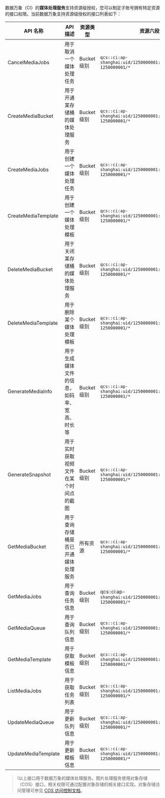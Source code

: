 数据万象（CI）的**媒体处理服务**支持资源级授权，您可以制定子账号拥有特定资源的接口权限。当前数据万象支持资源级授权的接口列表如下：

| API 名称            | API 描述                                     | 资源类型    | 资源六段式示例                                               |
| ------------------- | -------------------------------------------- | ----------- | ------------------------------------------------------------ |
| CancelMediaJobs     | 用于取消一个媒体处理任务                     | Bucket 级别 | `qcs::ci:ap-shanghai:uid/1250000001:bucket/examplebucket-1250000001/*` |
| CreateMediaBucket   | 用于开通某存储桶的媒体处理服务               | Bucket 级别 | `qcs::ci:ap-shanghai:uid/1250000001:bucket/examplebucket-1250000001/*` |
| CreateMediaJobs     | 用于创建一个媒体处理任务                     | Bucket 级别 | `qcs::ci:ap-shanghai:uid/1250000001:bucket/examplebucket-1250000001/*` |
| CreateMediaTemplate | 用于创建一个媒体处理模板                     | Bucket 级别 | `qcs::ci:ap-shanghai:uid/1250000001:bucket/examplebucket-1250000001/*` |
| DeleteMediaBucket   | 用于关闭某存储桶的媒体处理服务               | Bucket 级别 | `qcs::ci:ap-shanghai:uid/1250000001:bucket/examplebucket-1250000001/*` |
| DeleteMediaTemplate | 用于删除某个媒体处理模板                     | Bucket 级别 | `qcs::ci:ap-shanghai:uid/1250000001:bucket/examplebucket-1250000001/*` |
| GenerateMediaInfo   | 用于生成媒体文件的信息，如码率、宽高、时长等 | Bucket 级别 | `qcs::ci:ap-shanghai:uid/1250000001:bucket/examplebucket-1250000001/*` |
| GenerateSnapshot    | 用于实时获取视频文件在某个时间点的截图       | Bucket 级别 | `qcs::ci:ap-shanghai:uid/1250000001:bucket/examplebucket-1250000001/*` |
| GetMediaBucket      | 用于查询存储桶是否已开通媒体处理服务         | 所有资源 | `qcs::ci:ap-shanghai:uid/1250000001:bucket/examplebucket-1250000001/*` |
| GetMediaJobs        | 用于查询任务信息                             | Bucket 级别 | qcs::ci:ap-`shanghai:uid/1250000001:bucket/examplebucket-1250000001/*` |
| GetMediaQueue       | 用于查询队列信息                             | Bucket 级别 | `qcs::ci:ap-shanghai:uid/1250000001:bucket/examplebucket-1250000001/*` |
| GetMediaTemplate    | 用于获取模板信息                             | Bucket 级别 | `qcs::ci:ap-shanghai:uid/1250000001:bucket/examplebucket-1250000001/*` |
| ListMediaJobs       | 用于获取任务列表                             | Bucket 级别 | `qcs::ci:ap-shanghai:uid/1250000001:bucket/examplebucket-1250000001/*` |
| UpdateMediaQueue    | 用于更新队列信息                             | Bucket 级别 | `qcs::ci:ap-shanghai:uid/1250000001:bucket/examplebucket-1250000001/*` |
| UpdateMediaTemplate | 用于更新模板信息                             | Bucket 级别 | `qcs::ci:ap-shanghai:uid/1250000001:bucket/examplebucket-1250000001/*` |

> !以上接口用于数据万象的媒体处理服务。图片处理服务使用对象存储（COS）接口，相关权限可通过配置对象存储的相关接口实现。对象存储访问管理可参见 [COS 访问控制文档](https://cloud.tencent.com/document/product/436/18023)。
